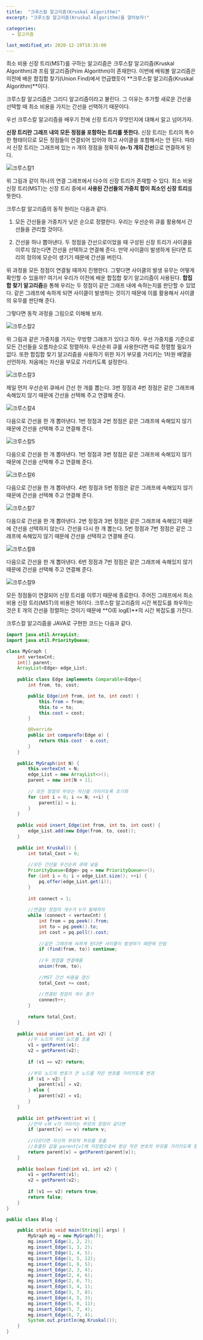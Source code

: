 ```yaml
---
title:  "크루스칼 알고리즘(Kruskal Algorithm)"
excerpt: "크루스칼 알고리즘(Kruskal Algorithm)을 알아보자!"

categories:
  - 알고리즘
  
last_modified_at: 2020-12-19T18:35:00
---
```


최소 비용 신장 트리(MST)를 구하는 알고리즘은 크루스칼 알고리즘(Kruskal Algorithm)과 프림 알고리즘(Prim Algorithm)이 존재한다. 이번에 배워볼 알고리즘은 이전에 배운 합집합 찾기(Union Find)에서 언급했듯이 **크루스칼 알고리즘(Kruskal Algorithm)**이다.  

크루스칼 알고리즘은 그리디 알고리즘이라고 불린다. 그 이유는 추가할 새로운 간선을 선택할 때 최소 비용을 가지는 간선을 선택하기 때문이다.  

우선 크루스칼 알고리즘을 배우기 전에 신장 트리가 무엇인지에 대해서 알고 넘어가자.  

**신장 트리란 그래프 내의 모든 정점을 포함하는 트리를 뜻한다.** 신장 트리는 트리의 특수한 형태이므로 모든 정점들이 연결되어 있어야 하고 사이클을 포함해서는 안 된다. 따라서 신장 트리는 그래프에 있는 n 개의 정점을 정확히 **(n-1) 개의 간선**으로 연결​하게 된다.  

![크루스칼1](https://user-images.githubusercontent.com/53072057/102681028-48e06c80-4201-11eb-94ea-94ee71595230.JPG)  

위 그림과 같이 하나의 연결 그래프에서 다수의 신장 트리가 존재할 수 있다. 최소 비용 신장 트리(MST)는 신장 트리 중에서 **사용된 간선들의 가중치 합이 최소인 신장 트리**를 뜻한다.  

크루스칼 알고리즘의 동작 원리는 다음과 같다.  

1. 모든 간선들을 가중치가 낮은 순으로 정렬한다. 우리는 우선순위 큐를 활용해서 간선들을 관리할 것이다.  

2. 간선을 하나 뽑아낸다. 두 정점을 간선으로이었을 때 구성된 신장 트리가 사이클을 이루지 않는다면 간선을 선택하고 연결해 준다. 만약 사이클이 발생하게 된다면 트리의 정의에 모순이 생기기 때문에 간선을 버린다.  

위 과정을 모든 정점이 연결될 때까지 진행한다. 그렇다면 사이클의 발생 유무는 어떻게 확인할 수 있을까? 여기서 우리가 이전에 배운 합집합 찾기 알고리즘이 사용된다. **합집합 찾기 알고리즘**을 통해 우리는 두 정점이 같은 그래프 내에 속하는지를 판단할 수 있었다. 같은 그래프에 속하게 되면 사이클이 발생하는 것이기 때문에 이를 활용해서 사이클의 유무를 판단해 준다.  

그렇다면 동작 과정을 그림으로 이해해 보자.  

![크루스칼2](https://user-images.githubusercontent.com/53072057/102681029-4a119980-4201-11eb-8bf0-e5f66fe5568a.JPG)  

위 그림과 같은 가중치를 가지는 무방향 그래프가 있다고 하자. 우선 가중치를 기준으로 모든 간선들을 오름차순으로 정렬하자. 우선순위 큐를 사용한다면 따로 정렬할 필요가 없다. 또한 합집합 찾기 알고리즘을 사용하기 위한 자기 부모를 가리키는 1차원 배열을 선언하자. 처음에는 자신을 부모로 가리키도록 설정한다.  

![크루스칼3](https://user-images.githubusercontent.com/53072057/102681031-4aaa3000-4201-11eb-9903-2c4e6148d6a2.JPG)  

제일 먼저 우선순위 큐에서 간선 한 개를 뽑는다. 3번 정점과 4번 정점은 같은 그래프에 속해있지 않기 때문에 간선을 선택해 주고 연결해 준다.  

![크루스칼4](https://user-images.githubusercontent.com/53072057/102681032-4b42c680-4201-11eb-8a57-c05e234d2027.JPG)  

다음으로 간선을 한 개 뽑아낸다. 1번 정점과 2번 정점은 같은 그래프에 속해있지 않기 때문에 간선을 선택해 주고 연결해 준다.  

![크루스칼5](https://user-images.githubusercontent.com/53072057/102681034-4b42c680-4201-11eb-919d-837126be4c90.JPG)  

다음으로 간선을 한 개 뽑아낸다. 1번 정점과 3번 정점은 같은 그래프에 속해있지 않기 때문에 간선을 선택해 주고 연결해 준다.  

![크루스칼6](https://user-images.githubusercontent.com/53072057/102681035-4bdb5d00-4201-11eb-81fe-3362289f46cb.JPG)  

다음으로 간선을 한 개 뽑아낸다. 4번 정점과 5번 정점은 같은 그래프에 속해있지 않기 때문에 간선을 선택해 주고 연결해 준다.  

![크루스칼7](https://user-images.githubusercontent.com/53072057/102681036-4bdb5d00-4201-11eb-9772-a306e9be682d.JPG)  

다음으로 간선을 한 개 뽑아낸다. 2번 정점과 3번 정점은 같은 그래프에 속해있기 때문에 간선을 선택하지 않는다. 간선을 다시 한 개 뽑는다. 5번 정점과 7번 정점은 같은 그래프에 속해있지 않기 때문에 간선을 선택하고 연결해 준다.  

![크루스칼8](https://user-images.githubusercontent.com/53072057/102681038-4c73f380-4201-11eb-9520-23c58a5df3c0.JPG)  

다음으로 간선을 한 개 뽑아낸다. 6번 정점과 7번 정점은 같은 그래프에 속해있지 않기 때문에 간선을 선택해 주고 연결해 준다.  

![크루스칼9](https://user-images.githubusercontent.com/53072057/102681039-4c73f380-4201-11eb-8665-fe0bce52c76a.JPG)  

모든 정점들이 연결되어 신장 트리를 이루기 때문에 종료한다. 주어진 그래프에서 최소 비용 신장 트리(MST)의 비용은 16이다. 크루스칼 알고리즘의 시간 복잡도를 좌우하는 것은 E 개의 간선을 정렬하는 것이기 때문에 **O(E logE)**의 시간 복잡도를 가진다.   

크루스칼 알고리즘을 JAVA로 구현한 코드는 다음과 같다.  

```java
import java.util.ArrayList;
import java.util.PriorityQueue;

class MyGraph {
	int vertexCnt;
	int[] parent;
	ArrayList<Edge> edge_List;
	
	public class Edge implements Comparable<Edge>{
		int from, to, cost;

		public Edge(int from, int to, int cost) {
			this.from = from;
			this.to = to;
			this.cost = cost;
		}

		@Override
		public int compareTo(Edge o) {
			return this.cost - o.cost;
		}
	}
	
	public MyGraph(int N) {
		this.vertexCnt = N;
		edge_List = new ArrayList<>();
		parent = new int[N + 1];
		
		// 모든 정점의 부모는 자신을 가리키도록 초기화
		for (int i = 0; i <= N; ++i) {
			parent[i] = i;
		}
	}
	
	public void insert_Edge(int from, int to, int cost) {
		edge_List.add(new Edge(from, to, cost));
	}
	
	public int Kruskal() {
		int total_Cost = 0;
		
		//모든 간선을 우선순위 큐에 넣음
		PriorityQueue<Edge> pq = new PriorityQueue<>();
		for (int i = 0; i < edge_List.size(); ++i) {
			pq.offer(edge_List.get(i));
		}
		
		int connect = 1;
		
		//연결된 정점의 개수가 V가 될때까지
		while (connect < vertexCnt) {
			int from = pq.peek().from;
			int to = pq.peek().to;
			int cost = pq.poll().cost;
				
			//같은 그래프에 속하게 된다면 사이클이 발생하기 때문에 안됨
			if (find(from, to)) continue;
			
			//두 정점을 연결해줌
			union(from, to);
			
			//MST 간선 비용을 갱신
			total_Cost += cost;
			
			//연결된 정점의 개수 증가
			connect++;
		}
		
		return total_Cost;
	}
	
	public void union(int v1, int v2) {
		//두 노드의 부모 노드를 호출
		v1 = getParent(v1);
		v2 = getParent(v2);
		
		if (v1 == v2) return;
		
		//부모 노드의 번호가 큰 노드를 작은 번호를 가리키도록 변경
		if (v1 > v2) {
			parent[v1] = v2;
		} else {
			parent[v2] = v1;
		}
	}
	
	public int getParent(int v) {
		//만약 v와 v가 가리키는 부모의 정점이 같다면
		if (parent[v] == v) return v;
		
		//다르다면 자신의 부모의 부모를 호출
		//호출된 값을 parent[v]에 저장함으로써 항상 작은 번호의 부모를 가리키도록 함 
		return parent[v] = getParent(parent[v]);
	}
	
	public boolean find(int v1, int v2) {
		v1 = getParent(v1);
		v2 = getParent(v2);
		
		if (v1 == v2) return true;
		return false;
	}
}

public class Blog {

	public static void main(String[] args) {
		MyGraph mg = new MyGraph(7);
		mg.insert_Edge(1, 2, 2);
		mg.insert_Edge(1, 3, 2);
		mg.insert_Edge(1, 4, 5);
		mg.insert_Edge(1, 5, 12);
		mg.insert_Edge(1, 6, 5);
		mg.insert_Edge(2, 3, 4);
		mg.insert_Edge(2, 4, 6);
		mg.insert_Edge(2, 6, 7);
		mg.insert_Edge(3, 4, 1);
		mg.insert_Edge(3, 7, 8);
		mg.insert_Edge(4, 5, 3);
		mg.insert_Edge(5, 6, 11);
		mg.insert_Edge(5, 7, 4);
		mg.insert_Edge(6, 7, 4);
		System.out.println(mg.Kruskal());
	}
}
```






